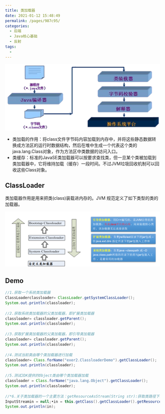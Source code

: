 ```yaml
---
title: 类加载器
date: 2021-01-12 15:48:49
permalink: /pages/987c95/
categories:
  - 后端
  - Java核心基础
  - 反射
tags:
  - 
---
```

![image-20210112154939556](https://raw.githubusercontent.com/SaulJWu/images/main/20210112154939.png)

- 类加载的作用：将class文件字节码内容加载到内存中，并将这些静态数据转换成方法区的运行时数据结构，然后在堆中生成一个代表这个类的java.lang.Class对象，作为方法区中类数据的访问入口。
- 类缓存：标准的JavaSE类加载器可以按要求查找类，但一旦某个类被加载到类加载器中，它将维持加载（缓存）一段时间。不过JVM垃圾回收机制可以回收这些Class对象。



## ClassLoader

类加载器作用是用来把类(class)装载进内存的。JVM 规范定义了如下类型的类的加载器。

![image-20210112155035223](https://raw.githubusercontent.com/SaulJWu/images/main/20210112155035.png)



## Demo

~~~java
//1.获取一个系统类加载器
ClassLoaderclassloader= ClassLoader.getSystemClassLoader();
System.out.println(classloader);

//2.获取系统类加载器的父类加载器，即扩展类加载器
classloader= classloader.getParent();
System.out.println(classloader);

//3.获取扩展类加载器的父类加载器，即引导类加载器
classloader= classloader.getParent();
System.out.println(classloader);

//4.测试当前类由哪个类加载器进行加载
classloader= Class.forName("exer2.ClassloaderDemo").getClassLoader();
System.out.println(classloader);

//5.测试JDK提供的Object类由哪个类加载器加载
classloader = Class.forName("java.lang.Object").getClassLoader();
System.out.println(classloader);

//*6.关于类加载器的一个主要方法：getResourceAsStream(String str):获取类路径下的指定文件的输入流
InputStreamin = null;•in = this.getClass().getClassLoader().getResourceAsStream("exer2\\test.properties");
System.out.println(in);
~~~

